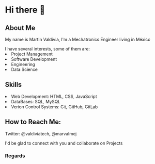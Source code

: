<h1>Hi there 👋 </h1>

<h2>About Me </h2>
<p>My name is Martin Valdivia, I'm a Mechatronics Engineer living in México</p>
<u1>I have several interests, some of them are: </u1>
  <li>Project Management</li>
  <li>Software Development</li>
  <li>Engineering</li>
  <li>Data Science</li>

<h2> Skills </h2>
<li>Web Development: HTML, CSS, JavaScript </li>
<li>DataBases: SQL, MySQL</li> 
<li>Verion Control Systems: Git, GitHub, GitLab</li> 


<h2>How to Reach Me:</h2>
<p>Twitter: @valdiviatech, @marvalmej <p>

<p>I'd be glad to connect with you and collaborate on Projects </p>
<h3>Regards</h3>


<!--
**martinvaldivia/martinvaldivia** is a ✨ _special_ ✨ repository because its `README.md` (this file) appears on your GitHub profile.

Here are some ideas to get you started:

- 🔭 I’m currently working on ...
- 🌱 I’m currently learning ...
- 👯 I’m looking to collaborate on ...
- 🤔 I’m looking for help with ...
- 💬 Ask me about ...
- 📫 How to reach me: ...
- 😄 Pronouns: ...
- ⚡ Fun fact: ...
-->
